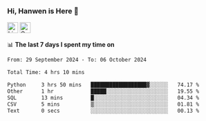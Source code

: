 ### Hi, Hanwen is Here 👋
<p>
	<a href="https://www.linkedin.com/in/liu-hanwen/"><img src="https://img.shields.io/badge/@hanwen-0A66C2?style=flat&logo=LinkedIn&logoColor=white" alt="Linkedin"  height="25px"/></a> 
	<a href="https://scholar.google.com/citations?user=HDF0su0AAAAJ"><img src="https://img.shields.io/badge/scholar-4385FE.svg?&style=plastic&logo=google-scholar&logoColor=white" alt="Google Scholar" height="25px"> </a>
</p>

📊 **The last 7 days I spent my time on** 
<!--START_SECTION:waka-->

```txt
From: 29 September 2024 - To: 06 October 2024

Total Time: 4 hrs 10 mins

Python     3 hrs 50 mins   ██████████████████▓░░░░░░   74.17 %
Other      1 hr            █████░░░░░░░░░░░░░░░░░░░░   19.55 %
SQL        13 mins         █░░░░░░░░░░░░░░░░░░░░░░░░   04.34 %
CSV        5 mins          ▒░░░░░░░░░░░░░░░░░░░░░░░░   01.81 %
Text       0 secs          ░░░░░░░░░░░░░░░░░░░░░░░░░   00.13 %
```

<!--END_SECTION:waka-->


<!--
**david990917/david990917** is a ✨ _special_ ✨ repository because its `README.md` (this file) appears on your GitHub profile.

Here are some ideas to get you started:

- 🔭 I’m currently working on ...
- 🌱 I’m currently learning ...
- 👯 I’m looking to collaborate on ...
- 🤔 I’m looking for help with ...
- 💬 Ask me about ...
- 📫 How to reach me: ...
- 😄 Pronouns: ...
- ⚡ Fun fact: ...
-->
